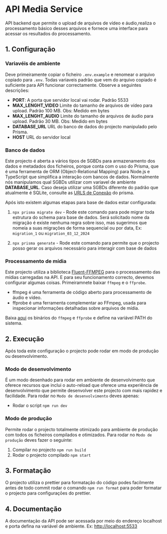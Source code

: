 # API Media Service

API backend que permite o upload de arquivos de vídeo e áudio,realiza o processamento básico desses arquivos e fornece uma interface para acessar os resultados do processamento.

## 1. Configuração

### Variavéis de ambiente
Deve primeiramente copiar o ficheiro `.env.example` e renomear o arquivo copiado para `.env`. Todas variaveis padrão que vem do arquivo copiado é suficiente para API funcionar correctamente. Observe a seguintes descrições:
- **PORT**: A porta que servidor local vai rodar. Padrão 5533
- **MAX_LENGHT_VIDEO** Limite do tamanho de arquivos de vídeo para upload. Padrão 100 MB. Obs: Medido em bytes
- **MAX_LENGHT_AUDIO** Limite do tamanho de arquivos de áudio para upload. Padrão 30 MB. Obs: Medido em bytes
- **DATABASE_URL** URL do banco de dados do projecto manipulado pelo Prisma.
- **HOST** URL do servidor local


### Banco de dados
Este projecto é aberta a vários tipos de SGBDs para armazenamento dos dados e metadados dos ficheiros, porque conta com o uso do Prisma, que é uma ferramenta de ORM (Object-Relational Mapping) para Node.js e TypeScript que simplifica a interação com bancos de dados.
Normalmente nós manipulamos qual SGBDs utilizar com variavel de ambiente
**DATABASE_URL**. Caso deseja utilizar uma SGBDs diferente do padrão que atualmente é SQLite, consulte as [URLS de Conexão](https://www.prisma.io/docs/orm/reference/connection-urls) do prisma.

Após isto existem algumas etapas para base de dados estar configurada: 
1. `npx prisma migrate dev` - Rode este comando para pode migrar toda estrutura do schema para base de dados. Será solicitado nome da migração é existe nenhuma regra sobre isso, mas sugerimos que nomeia a suas migrações de forma sequencial ou por data, Ex: `migration_1` ou `migration_03_12_2024`

2. `npx prisma generate` - Rode este comando para permite que o projecto posso gerar os arquivos necessário para interagir com base de dados


### Processamento de mídia
Este projecto utiliza a biblioteca [Fluent-FFMPEG](https://www.npmjs.com/package/fluent-ffmpeg) para o processamento das mídias carregadas na API. E para seu funcionamento correcto, devemos configurar algumas coisas. Primeiramnete baixar `ffmpeg` e o `ffprobe`.
- ffmpeg é uma ferramenta de código aberto para processamento de áudio e vídeo.
- ffprobe é uma ferramenta complementar ao FFmpeg, usada para inspecionar informações detalhadas sobre arquivos de mídia. 

 Baixa [aqui](https://ffmpeg.org/download.html) os binários do `ffmpeg` e `ffprobe` e define na variável PATH do sistema.

## 2. Execução

Após toda este configuração o projecto pode rodar em modo de produção ou desenvolvimento.

### Modo de desenvolvimento
É um modo desenhado para rodar em ambiente de desenvolvimento que oferece recursos que inclui o auto-reload que oferece uma experiência de desenvolvimento que permite desenvolver este projecto com mais rapidez e facilidade. Para rodar no `Modo de desenvolvimento` deves apenas:
- Rodar o script `npm run dev`

### Modo de produção
Permite rodar o projecto totalmente otimizado para ambiente de produção com todos os ficheiros compilados e otimizados. Para rodar no `Modo de produção` deves fazer o seguinte:
1. Compilar no projecto `npm run build`
2. Rodar o projecto compilado `npm start`


## 3. Formatação
O projecto utiliza o prettier para formatação do código podes facilmente antes de todo commit rodar o comando `npm run format` para poder formatar o projecto para configuraçōes do prettier.

## 4. Documentação
A documentação da API pode ser acessada por meio do endereço localhost e porta defina na variável de ambiente. Ex: [http://localhost:5533](http://localhost:5533)
